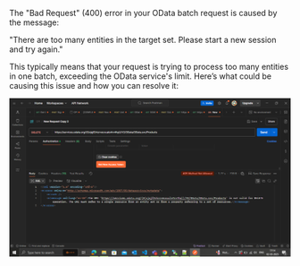 The "Bad Request" (400) error in your OData batch request is caused by the message:

"There are too many entities in the target set. Please start a new session and try again."

This typically means that your request is trying to process too many entities in one batch, exceeding the OData service's limit. Here’s what could be causing this issue and how you can resolve it:

![alt text](image-71.png)